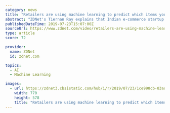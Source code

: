 ```yaml
---
category: news
title: "Retailers are using machine learning to predict which items you’ll return"
abstract: "ZDNet's Tiernan Ray explains that Indian e-commerce startup Myntra, part of Indian retailer Flipkart, has come up with a machine learning approach that can predict when you have items in your online shopping cart that you’re likely to return, and it is ..."
publishedDateTime: 2019-07-23T15:07:00Z
sourceUrl: https://www.zdnet.com/video/retailers-are-using-machine-learning-to-predict-which-items-youll-return/
type: article
score: 72

provider:
  name: ZDNet
  id: zdnet.com

topics:
  - AI
  - Machine Learning

images:
  - url: https://zdnet3.cbsistatic.com/hub/i/r/2019/07/23/1ce990cb-03ad-4814-af69-e4abc58ddfcc/thumbnail/770x578/2208a2336bf58b70a41bbf1c0e674800/thumb.jpg
    width: 770
    height: 578
    title: "Retailers are using machine learning to predict which items you’ll return"
---
```

